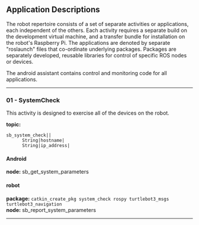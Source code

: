 ## Application Descriptions

The robot repertoire consists of a set of separate activities or applications, each independent of the others. Each activity requires a separate build
on the development virtual machine, and a transfer bundle for installation on the robot's Raspberry Pi. The applications are denoted by separate "roslaunch"
files that co-ordinate underlying packages. Packages are separately developed, reusable libraries for control of specific ROS nodes or devices.

The android assistant contains control and monitoring code for all applications.

******************************************************
### 01 - SystemCheck
This activity is designed to exercise all of the devices on the robot.

**topic:**
```
sb_system_check||
      String|hostname|
      String|ip_address|
```

#### Android

**node:** sb_get_system_parameters <br/>

#### robot

**package:** ```catkin_create_pkg system_check rospy turtlebot3_msgs    turtlebot3_navigation```<br/>
**node:** sb_report_system_parameters <br/>

******************************************************

